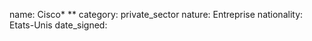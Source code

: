 name: Cisco* **
category: private_sector
nature:  Entreprise
nationality: Etats-Unis
date_signed:
    